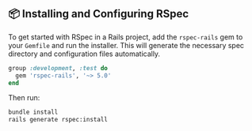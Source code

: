 ## 📦 Installing and Configuring RSpec

To get started with RSpec in a Rails project, add the `rspec-rails` gem to your `Gemfile` and run the installer. This will generate the necessary spec directory and configuration files automatically.

```ruby
group :development, :test do
  gem 'rspec-rails', '~> 5.0'
end
```

Then run:

```bash
bundle install
rails generate rspec:install
```
